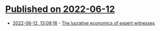 # [Published on 2022-06-12](index.md)

* [2022-06-12, 13:09:18](https://news.ycombinator.com/item?id=31714202) - [The lucrative economics of expert witnesses](https://thehustle.co/the-lucrative-economics-of-expert-witnesses/)
